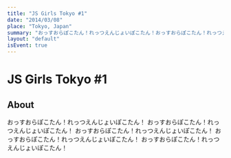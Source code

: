 ```yaml
---
title: "JS Girls Tokyo #1"
date: "2014/03/08"
place: "Tokyo, Japan"
summary: "おっすおらぽこたん！れっつえんじょいぽこたん！おっすおらぽこたん！れっつえんじょいぽこたん！おっすおらぽこたん！れっつえんじょいぽこたん！おっすおらぽこたん！れっつえんじょいぽこたん！"
layout: "default"
isEvent: true
---
```


# JS Girls Tokyo #1

## About

おっすおらぽこたん！れっつえんじょいぽこたん！
おっすおらぽこたん！れっつえんじょいぽこたん！
おっすおらぽこたん！れっつえんじょいぽこたん！
おっすおらぽこたん！れっつえんじょいぽこたん！
おっすおらぽこたん！れっつえんじょいぽこたん！